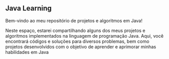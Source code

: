 ## Java Learning

Bem-vindo ao meu repositório de projetos e algoritmos em Java!

Neste espaço, estarei compartilhando alguns dos meus projetos e algoritmos implementados na linguagem de programação Java. Aqui, você encontrará códigos e soluções para diversos problemas, bem como projetos desenvolvidos com o objetivo de aprender e aprimorar minhas habilidades em Java
